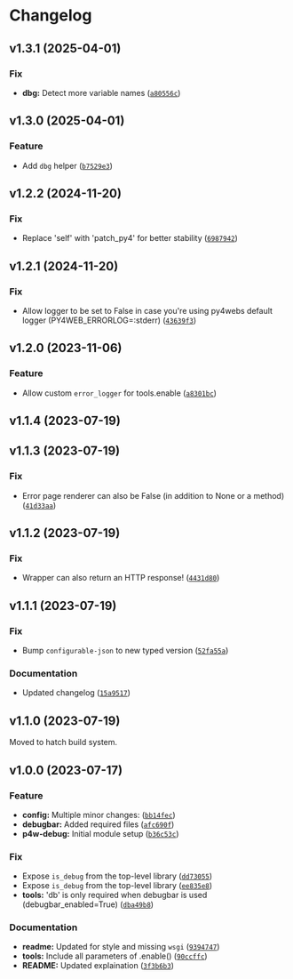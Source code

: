 # Changelog

<!--next-version-placeholder-->

## v1.3.1 (2025-04-01)

### Fix

* **dbg:** Detect more variable names ([`a80556c`](https://github.com/trialandsuccess/py4web-debug-tools/commit/a80556c2d35f89a5c0f900518074b7800dfeb844))

## v1.3.0 (2025-04-01)

### Feature

* Add `dbg` helper ([`b7529e3`](https://github.com/trialandsuccess/py4web-debug-tools/commit/b7529e32bcaa88a237fa505d26afe3f013d0bdf2))

## v1.2.2 (2024-11-20)

### Fix

* Replace 'self' with 'patch_py4' for better stability ([`6987942`](https://github.com/trialandsuccess/py4web-debug-tools/commit/6987942347b993cf767166b6f3dac90e75989130))

## v1.2.1 (2024-11-20)

### Fix

* Allow logger to be set to False in case you're using py4webs default logger (PY4WEB_ERRORLOG=:stderr) ([`43639f3`](https://github.com/trialandsuccess/py4web-debug-tools/commit/43639f377d92b2f8b96bbdb31f61251fde95f831))

## v1.2.0 (2023-11-06)
### Feature
* Allow custom `error_logger` for tools.enable ([`a8301bc`](https://github.com/trialandsuccess/py4web-debug-tools/commit/a8301bc1762984fc5af420075acdc09e97bcc378))

## v1.1.4 (2023-07-19)


## v1.1.3 (2023-07-19)
### Fix
* Error page renderer can also be False (in addition to None or a method) ([`41d33aa`](https://github.com/trialandsuccess/py4web-debug-tools/commit/41d33aae9e307034b2818641c041f1dd6c8364fc))

## v1.1.2 (2023-07-19)
### Fix
* Wrapper can also return an HTTP response! ([`4431d80`](https://github.com/trialandsuccess/py4web-debug-tools/commit/4431d8094162dc9100aab2798571b87e5a076ed4))

## v1.1.1 (2023-07-19)
### Fix
* Bump `configurable-json` to new typed version ([`52fa55a`](https://github.com/trialandsuccess/py4web-debug-tools/commit/52fa55a3eb0d8e95064ddb9ecae820a2fa229a9a))

### Documentation
* Updated changelog ([`15a9517`](https://github.com/trialandsuccess/py4web-debug-tools/commit/15a9517f149b9bff272306c64165e9e62845e8d0))

## v1.1.0 (2023-07-19)

Moved to hatch build system.

## v1.0.0 (2023-07-17)
### Feature
* **config:** Multiple minor changes: ([`bb14fec`](https://github.com/trialandsuccess/py4web-debug-tools/commit/bb14fec07780826eb7f550cb9c5d0ed24df1f8b3))
* **debugbar:** Added required files ([`afc690f`](https://github.com/trialandsuccess/py4web-debug-tools/commit/afc690fb96ec2c9d54547434caffe7c1469302b1))
* **p4w-debug:** Initial module setup ([`b36c53c`](https://github.com/trialandsuccess/py4web-debug-tools/commit/b36c53c30206189bfcfcbea1c7236f12ae8becab))

### Fix
* Expose `is_debug` from the top-level library ([`dd73055`](https://github.com/trialandsuccess/py4web-debug-tools/commit/dd7305596a90db3b5902dcaa7d4e5f5c22c693c6))
* Expose `is_debug` from the top-level library ([`ee835e8`](https://github.com/trialandsuccess/py4web-debug-tools/commit/ee835e84983e74aa03825b346074469563e58fe6))
* **tools:** 'db' is only required when debugbar is used (debugbar_enabled=True) ([`dba49b8`](https://github.com/trialandsuccess/py4web-debug-tools/commit/dba49b85149b8aa8cf5992529be6942cd9b08de4))

### Documentation
* **readme:** Updated for style and missing `wsgi` ([`9394747`](https://github.com/trialandsuccess/py4web-debug-tools/commit/9394747b2e48a30c1902f5852955f85f9524c6b3))
* **tools:** Include all parameters of .enable() ([`90ccffc`](https://github.com/trialandsuccess/py4web-debug-tools/commit/90ccffcf6342b68434ad64ad945aea4c7c516cf1))
* **README:** Updated explaination ([`3f3b6b3`](https://github.com/trialandsuccess/py4web-debug-tools/commit/3f3b6b3f2f2fca29f4ac15851082e2e49ae288f8))